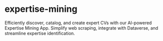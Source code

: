 # expertise-mining
Efficiently discover, catalog, and create expert CVs with our AI-powered Expertise Mining App. Simplify web scraping, integrate with Dataverse, and streamline expertise identification.
